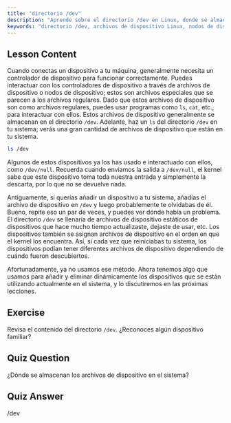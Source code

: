 ```yaml
---
title: "directorio /dev"
description: "Aprende sobre el directorio /dev en Linux, donde se almacenan los archivos de dispositivo. Comprende los nodos de dispositivo y cómo interactuar con ellos. Explora /dev con ls. Guía para principiantes de Linux."
keywords: "directorio /dev, archivos de dispositivo Linux, nodos de dispositivo, tutorial de Linux, ls /dev, Linux para principiantes, guía de Linux"
---
```


## Lesson Content

Cuando conectas un dispositivo a tu máquina, generalmente necesita un controlador de dispositivo para funcionar correctamente. Puedes interactuar con los controladores de dispositivo a través de archivos de dispositivo o nodos de dispositivo; estos son archivos especiales que se parecen a los archivos regulares. Dado que estos archivos de dispositivo son como archivos regulares, puedes usar programas como `ls`, `cat`, etc., para interactuar con ellos. Estos archivos de dispositivo generalmente se almacenan en el directorio `/dev`. Adelante, haz un `ls` del directorio `/dev` en tu sistema; verás una gran cantidad de archivos de dispositivo que están en tu sistema.

```bash
ls /dev
```

Algunos de estos dispositivos ya los has usado e interactuado con ellos, como `/dev/null`. Recuerda cuando enviamos la salida a `/dev/null`, el kernel sabe que este dispositivo toma toda nuestra entrada y simplemente la descarta, por lo que no se devuelve nada.

Antiguamente, si querías añadir un dispositivo a tu sistema, añadías el archivo de dispositivo en `/dev` y luego probablemente te olvidabas de él. Bueno, repite eso un par de veces, y puedes ver dónde había un problema. El directorio `/dev` se llenaría de archivos de dispositivo estáticos de dispositivos que hace mucho tiempo actualizaste, dejaste de usar, etc. Los dispositivos también se asignan archivos de dispositivo en el orden en que el kernel los encuentra. Así, si cada vez que reiniciabas tu sistema, los dispositivos podían tener diferentes archivos de dispositivo dependiendo de cuándo fueron descubiertos.

Afortunadamente, ya no usamos ese método. Ahora tenemos algo que usamos para añadir y eliminar dinámicamente los dispositivos que se están utilizando actualmente en el sistema, y lo discutiremos en las próximas lecciones.

## Exercise

Revisa el contenido del directorio `/dev`. ¿Reconoces algún dispositivo familiar?

## Quiz Question

¿Dónde se almacenan los archivos de dispositivo en el sistema?

## Quiz Answer

/dev
